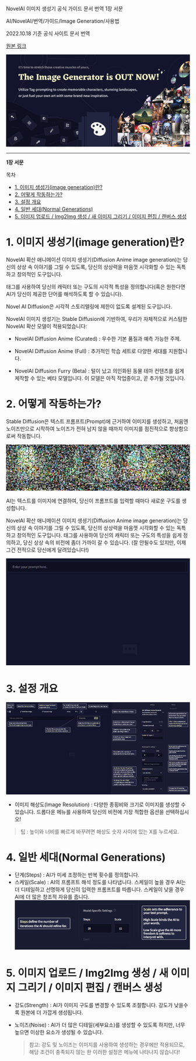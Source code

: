 NovelAI 이미지 생성기 공식 가이드 문서 번역 1장 서문

AI/NovelAI/번역/가이드/Image Generation/사용법

2022.10.18 기준 공식 사이트 문서 번역

[원본 링크](https://docs.novelai.net/)

![](2022-10-18-15-56-09.png)

---

**1장 서문**

목차
- [1. 이미지 생성기(image generation)란?](#1-이미지-생성기image-generation란)
- [2. 어떻게 작동하는가?](#2-어떻게-작동하는가)
- [3. 설정 개요](#3-설정-개요)
- [4. 일반 세대(Normal Generations)](#4-일반-세대normal-generations)
- [5. 이미지 업로드 / Img2Img 생성 / 새 이미지 그리기 / 이미지 편집 / 캔버스 생성](#5-이미지-업로드--img2img-생성--새-이미지-그리기--이미지-편집--캔버스-생성)



# 1. 이미지 생성기(image generation)란?

NovelAI 확산 애니메이션 이미지 생셩기(Diffusion Anime image generation)는 당신의 상상 속 이야기를 그릴 수 있도록, 당신의 상상력을 마음껏 시각화할 수 있는 독특하고 창의적인 도구입니다.

태그를 사용하여 당신의 캐릭터 또는 구도의 시각적 특성을 정의합니다(혹은 원한다면 AI가 당신이 제공한 단어를 해석하도록 할 수 있습니다).

Novel AI Diffusion은 시각적 스토리텔링에 제한이 없도록 설계된 도구입니다.

NovelAI 이미지 생성기는 Stable Diffusion에 기반하여, 우리가 자체적으로 커스텀한 NovelAI 확산 모델이 적용되었습니다:

- NovelAI Diffusion Anime (Curated) : 우수한 기본 품질과 예측 가능한 주제.

- NovelAI Diffusion Anime (Full) : 추가적인 학습 세트로 다양한 세대를 지원합니다.

- NovelAI Diffusion Furry (Beta) : 털이 났고 의인화된 동물 테마 컨텐츠를 쉽게 제작할 수 있는 베타 모델입니다. 이 모델은 아직 작업중이고, 곧 추가될 것입니다.


# 2. 어떻게 작동하는가?

Stable Diffusion은 텍스트 프롬프트(Prompt)에 근거하여 이미지를 생성하고, 처음엔 노이즈만으로 시작하여 노이즈가 전혀 남지 않을 때까지 이미지를 점진적으로 향상함으로써 작동합니다.

![](2022-10-18-16-12-40.gif)

AI는 텍스트를 이미지에 연결하여, 당신이 프롬프트를 입력할 때마다 새로운 구도를 생성합니다.

NovelAI 확산 애니메이션 이미지 생셩기(Diffusion Anime image generation)는 당신의 상상 속 이야기를 그릴 수 있도록, 당신의 상상력을 마음껏 시각화할 수 있는 독특하고 창의적인 도구입니다. 태그를 사용하여 당신의 캐릭터 또는 구도의 특성을 쉽게 정의하고, 당신 상상 속의 비전에 좀더 가까이 갈 수 있습니다. (잘 안될수도 있지만, 이제 그건 전적으로 당신에게 달려있습니다!)

![](2022-10-18-16-21-03.gif)


# 3. 설정 개요

![](2022-10-18-16-22-06.png)

- 이미지 해상도(Image Resolution) : 다양한 종횡비와 크기로 이미지를 생성할 수 있습니다. 드롭다운 메뉴를 사용하여 당신의 비전에 가장 적합한 옵션을 선택하십시오!
> 팁 : 높이와 너비를 빠르게 바꾸려면 해상도 숫자 사이에 있는 X를 누르세요.

# 4. 일반 세대(Normal Generations)

- 단계(Steps) : AI가 미세 조정하는 반복 횟수를 정의합니다.
- 스케일(Scale) :  AI의 프롬프트 해석 정도를 나타냅니다. 스케일이 높을 경우 AI는 더 디테일하고 선명하게 당신이 입력한 프롬프트를 따릅니다. 스케일이 낮을 경우 AI에 더 많은 창조적 자유를 줍니다.
![](2022-10-18-16-31-01.png)


# 5. 이미지 업로드 / Img2Img 생성 / 새 이미지 그리기 / 이미지 편집 / 캔버스 생성

- 강도(Strength) : AI가 이미지 구도를 변경할 수 있도록 조절합니다. 강도가 낮을수록 원본에 더 가깝게 생성됩니다.

- 노이즈(Noise) : AI가 더 많은 디테일(세부요소)를 생성할 수 있도록 하지만, 너무 높으면 이상한 요소가 생성될 수 있습니다.

   > 참고: 강도 및 노이즈는 이미지를 사용하여 생성하는 경우에만 적용되므로, 해당 조건이 충족되지 않는 한 이러한 설정은 메뉴에 나타나지 않습니다!